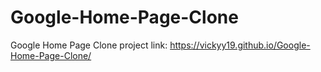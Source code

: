 # Google-Home-Page-Clone
Google Home Page Clone
project link: https://vickyy19.github.io/Google-Home-Page-Clone/
